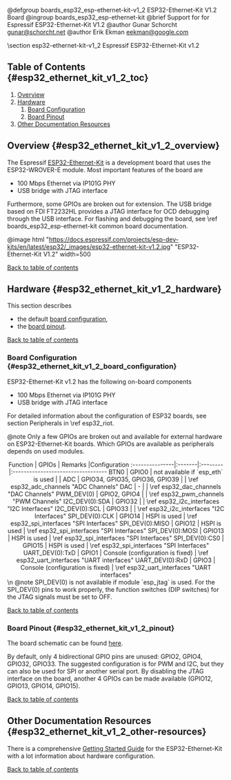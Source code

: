 <!--
Copyright (C) 2018 Gunar Schorcht
Copyright (C) 2020 Google LLC

This file is subject to the terms and conditions of the GNU Lesser
General Public License v2.1. See the file LICENSE in the top level
directory for more details.
-->

@defgroup   boards_esp32_esp-ethernet-kit-v1_2 ESP32-Ethernet-Kit V1.2 Board
@ingroup    boards_esp32_esp-ethernet-kit
@brief      Support for for Espressif ESP32-Ethernet-Kit V1.2
@author     Gunar Schorcht <gunar@schorcht.net>
@author     Erik Ekman <eekman@google.com>

\section esp32-ethernet-kit-v1_2 Espressif ESP32-Ethernet-Kit v1.2

## Table of Contents {#esp32_ethernet_kit_v1_2_toc}

1. [Overview](#esp32_ethernet_kit_v1_2_overview)
2. [Hardware](#esp32_ethernet_kit_v1_2_hardware)
    1. [Board Configuration](#esp32_ethernet_kit_v1_2_board_configuration)
    2. [Board Pinout](#esp32_ethernet_kit_v1_2_pinout)
3. [Other Documentation Resources](#esp32_ethernet_kit_v1_2_other-resources)

## Overview {#esp32_ethernet_kit_v1_2_overview}

The Espressif [ESP32-Ethernet-Kit](https://docs.espressif.com/projects/esp-idf/en/latest/esp32/hw-reference/esp32/get-started-ethernet-kit.html) is a development board that uses the ESP32-WROVER-E module. Most important features of the board are

- 100 Mbps Ethernet via IP101G PHY
- USB bridge with JTAG interface

Furthermore, some GPIOs are broken out for extension. The USB bridge based on FDI FT2232HL provides a JTAG interface for OCD debugging through the USB interface.
For flashing and debugging the board, see \ref boards_esp32_esp-ethernet-kit common board documentation.

@image html "https://docs.espressif.com/projects/esp-dev-kits/en/latest/esp32/_images/esp32-ethernet-kit-v1.2.jpg" "ESP32-Ethernet-Kit V1.2" width=500

[Back to table of contents](#esp32_ethernet_kit_v1_2_toc)

## Hardware {#esp32_ethernet_kit_v1_2_hardware}

This section describes

- the default [board configuration](#esp32_ethernet_kit_v1_2_board_configuration),
- the [board pinout](#esp32_ethernet_kit_v1_2_pinout).

[Back to table of contents](#esp32_ethernet_kit_v1_2_toc)

### Board Configuration {#esp32_ethernet_kit_v1_2_board_configuration}

ESP32-Ethernet-Kit v1.2 has the following on-board components

- 100 Mbps Ethernet via IP101G PHY
- USB bridge with JTAG interface

For detailed information about the configuration of ESP32 boards, see
section Peripherals in \ref esp32_riot.

@note
Only a few GPIOs are broken out and available for external hardware on ESP32-Ethernet-Kit boards. Which GPIOs are available as peripherals depends on used modules.

<center>
Function        | GPIOs  | Remarks |Configuration
:---------------|:-------|:--------|:----------------------------------
BTN0            | GPIO0  | not available if `esp_eth` is used | |
ADC             | GPIO34, GPIO35, GPIO36, GPIO39 | | \ref esp32_adc_channels "ADC Channels"
DAC             | - | | \ref esp32_dac_channels "DAC Channels"
PWM_DEV(0)      | GPIO2, GPIO4 | | \ref esp32_pwm_channels "PWM Channels"
I2C_DEV(0):SDA  | GPIO32 | | \ref esp32_i2c_interfaces "I2C Interfaces"
I2C_DEV(0):SCL  | GPIO33 | | \ref esp32_i2c_interfaces "I2C Interfaces"
SPI_DEV(0):CLK  | GPIO14 | HSPI is used | \ref esp32_spi_interfaces "SPI Interfaces"
SPI_DEV(0):MISO | GPIO12 | HSPI is used | \ref esp32_spi_interfaces "SPI Interfaces"
SPI_DEV(0):MOSI | GPIO13 | HSPI is used | \ref esp32_spi_interfaces "SPI Interfaces"
SPI_DEV(0):CS0  | GPIO15  | HSPI is used | \ref esp32_spi_interfaces "SPI Interfaces"
UART_DEV(0):TxD | GPIO1  | Console (configuration is fixed) | \ref esp32_uart_interfaces "UART interfaces"
UART_DEV(0):RxD | GPIO3  | Console (configuration is fixed) | \ref esp32_uart_interfaces "UART interfaces"
</center>
\n
@note
SPI_DEV(0) is not available if module `esp_jtag` is used. For the SPI_DEV(0) pins to work properly, the function switches (DIP switches) for the JTAG signals must be set to OFF.

[Back to table of contents](#esp32_ethernet_kit_v1_2_toc)

### Board Pinout {#esp32_ethernet_kit_v1_2_pinout}

The board schematic can be found [here](https://dl.espressif.com/dl/schematics/SCH_ESP32-Ethernet-Kit_A_V1.2_20200528.pdf).

By default, only 4 bidirectional GPIO pins are unused: GPIO2, GPIO4, GPIO32, GPIO33. The suggested configuration is for PWM
and I2C, but they can also be used for SPI or another serial port. By disabling the JTAG interface on the board,
another 4 GPIOs can be made available (GPIO12, GPIO13, GPIO14, GPIO15).

[Back to table of contents](#esp32_ethernet_kit_v1_2_toc)

## Other Documentation Resources {#esp32_ethernet_kit_v1_2_other-resources}

There is a comprehensive [Getting Started Guide](https://docs.espressif.com/projects/esp-idf/en/latest/esp32/hw-reference/esp32/get-started-ethernet-kit.html) for the ESP32-Ethernet-Kit with a lot information about hardware configuration.

[Back to table of contents](#esp32_ethernet_kit_v1_2_toc)
